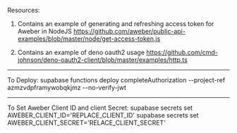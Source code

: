 Resources:
1) Contains an example of generating and refreshing access token for Aweber in NodeJS
https://github.com/aweber/public-api-examples/blob/master/node/get-access-token.js

2) Contains an example of deno oauth2 usage
https://github.com/cmd-johnson/deno-oauth2-client/blob/master/examples/http.ts   

----------------------

To Deploy:
supabase functions deploy completeAuthorization --project-ref azmzvdpframywobqkjmz --no-verify-jwt

----------------------

To Set Aweber Client ID and client Secret:
supabase secrets set AWEBER_CLIENT_ID='REPLACE_CLIENT_ID'
supabase secrets set AWEBER_CLIENT_SECRET='RELACE_CLIENT_SECRET'


